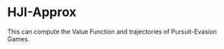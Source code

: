 HJI-Approx
==========

This can compute the Value Function and trajectories of Pursuit-Evasion Games.